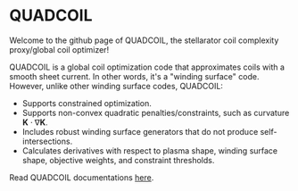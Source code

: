 # QUADCOIL

Welcome to the github page of QUADCOIL, the stellarator coil complexity proxy/global coil optimizer!

QUADCOIL is a global coil optimization code that approximates coils with a smooth sheet current. 
In other words, it's a "winding surface" code. However, unlike other winding surface codes, QUADCOIL:

- Supports constrained optimization.
- Supports non-convex quadratic penalties/constraints, such as curvature 
  $\mathbf{K} \cdot \nabla \mathbf{K}$.
- Includes robust winding surface generators that do not produce self-intersections.
- Calculates derivatives with respect to plasma shape, winding surface shape, objective weights, and constraint thresholds.

Read QUADCOIL documentations [here](https://quadcoil.readthedocs.io/en/latest/index.html). 
